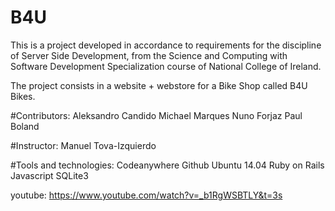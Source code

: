 # B4U
This is a project developed in accordance to requirements for the discipline of Server Side Development, from the Science and Computing with Software Development Specialization course of National College of Ireland.

The project consists in a website + webstore for a Bike Shop called B4U Bikes.

#Contributors:
Aleksandro Candido
Michael Marques
Nuno Forjaz
Paul Boland

#Instructor:
Manuel Tova-Izquierdo

#Tools and technologies:
Codeanywhere
Github
Ubuntu 14.04
Ruby on Rails
Javascript
SQLite3


youtube: https://www.youtube.com/watch?v=_b1RgWSBTLY&t=3s
